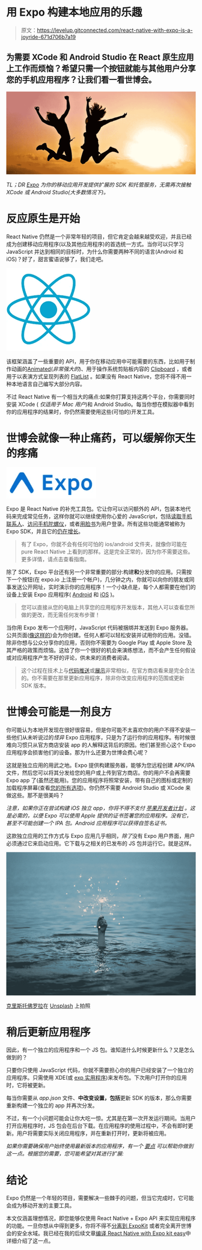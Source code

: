 # 用 Expo 构建本地应用的乐趣

> 原文：<https://levelup.gitconnected.com/react-native-with-expo-is-a-joyride-671d706b7a19>

## 为需要 XCode 和 Android Studio 在 React 原生应用上工作而烦恼？希望只需一个按钮就能与其他用户分享您的手机应用程序？让我们看一看世博会。

![](img/4d1221fbf3ab20c6999cb267b50282ab.png)

*TL；DR* [*Expo*](http://expo.io) *为你的移动应用开发提供扩展的 SDK 和托管服务，无需再次接触 XCode 或 Android Studio(大多数情况下)。*

# 反应原生是开始

React Native 仍然是一个非常年轻的项目，但它肯定会越来越受欢迎，并且已经成为创建移动应用程序(以及其他应用程序)的首选统一方式。当你可以只学习 JavaScript 并达到相同的目标时，为什么你需要两种不同的语言(Android 和 iOS)？好了，甜言蜜语说够了，我们走吧。

![](img/8ad0c4c8d977b2cc3632e23a6ef5754e.png)

该框架涵盖了一些重要的 API，用于你在移动应用中可能需要的东西，比如用于制作动画的[Animated](https://facebook.github.io/react-native/docs/animated.html)(*非常强大的*)、用于操作系统剪贴板内容的 [Clipboard](https://facebook.github.io/react-native/docs/clipboard.html) ，或者用于以表演方式呈现列表的 [FlatList](https://facebook.github.io/react-native/docs/flatlist.html) 。如果没有 React Native，您将不得不用一种本地语言自己编写大部分内容。

不过 React Native 有一个相当大的痛点:如果你打算支持这两个平台，你需要同时安装 XCode ( *仅适用于 Mac 用户*)和 Android Studio。每当你想在模拟器中看到你的应用程序的结果时，你仍然需要使用这些(可怕的)开发工具。

# 世博会就像一种止痛药，可以缓解你天生的疼痛

![](img/5d1eba37084d52b1813344409f9bd0cc.png)

Expo 是 React Native 的补充工具包。它让你可以访问额外的 API，包装本地代码来完成常见任务，这样你就可以继续使用你心爱的 JavaScript，包括[读取手机联系人](https://docs.expo.io/versions/latest/sdk/contacts.html)、[访问手机陀螺仪](https://docs.expo.io/versions/latest/sdk/gyroscope.html)，或者[用脸书](https://docs.expo.io/versions/latest/sdk/facebook.html)为用户登录。所有这些功能通常被称为 Expo SDK，并且它的[仍在增长](https://expo.canny.io/feature-requests)。

> 有了 Expo，你就不会有任何可怕的 ios/android 文件夹，就像你可能在 pure React Native 上看到的那样。这是完全正常的，因为你不需要这些。更多详情，请点击查看指南。

除了 SDK，Expo 平台还有另一个非常重要的部分:构建**和**分发你的应用。只需按下一个按钮(在 expo.io 上注册一个帐户)，几分钟之内，你就可以向你的朋友或同事发送公开网址，实时演示你的应用程序！一个小缺点是，每个人都需要在他们的设备上安装 Expo 应用程序( [Android](https://play.google.com/store/apps/details?id=host.exp.exponent) 和 [iOS](https://itunes.com/apps/exponent) )。

> 您可以直接从您的电脑上共享您的应用程序开发版本，其他人可以查看您所做的更改，而无需任何发布步骤！

当你用 Expo 发布一个应用时，JavaScript 代码被捆绑并发送到 Expo 服务器。公共页面([像这样的](https://expo.io/@community/native-component-list))会为你创建。任何人都可以轻松安装并试用你的应用。没错。除非你想与公众分享你的应用，否则你不需要为 Google Play 或 Apple Store 及其严格的政策而烦恼。这给了你一个很好的机会来演练想法，而不会产生任何假设或对应用程序产生不好的评论，供未来的消费者阅读。

> 这个过程在技术上与[代码推送](https://microsoft.github.io/code-push/)或[展示](https://rollout.io/)非常相似，在官方商店看来是完全合法的。你不需要在那里更新应用程序，除非你改变应用程序的范围或更新 SDK 版本。

# 世博会可能是一剂良方

你可能认为本地开发现在很好很容易，但是你可能不太喜欢你的用户不得不安装一些他们从未听说过的*怪异* Expo 应用程序，只是为了运行你的应用程序。有时候很难向习惯只从官方商店安装 app 的人解释这背后的原因。他们甚至担心这个 Expo 应用程序会损害他们的设备。那为什么还要为世博会费心呢？

这就是独立应用的用武之地。Expo 提供构建服务器，能够为您远程创建 APK/IPA 文件，然后您可以将其分发给您的用户或上传到官方商店。你的用户不会再需要 Expo app 了(虽然还能用)。您的应用程序将照常安装，带有自己的图标或定制的加载程序屏幕(查看[您的所有选项](https://docs.expo.io/versions/latest/guides/configuration.html))。你仍然不需要 Android Studio 或 XCode 来做这些。那不是很美吗？

*注意，如果你正在尝试构建 iOS 独立 app，你将不得不支付* [*苹果开发者计划*](https://developer.apple.com/programs/) *。这是必需的，以便 Expo 可以使用 Apple 提供的证书签署您的应用程序。没有它，甚至不可能创建一个 IPA 包。Android 应用程序可以获得自签名证书。*

这款独立应用的工作方式与 Expo 应用几乎相同，*除了*没有 Expo 用户界面，用户必须通过它来启动应用。它下载与之相关的已发布的 JS 包并运行它。就是这样。

![](img/162707b8662d2d6668c33ad1737121ce.png)

[克里斯托佛罗拉](https://unsplash.com/photos/PC_lbSSxCZE?utm_source=unsplash&utm_medium=referral&utm_content=creditCopyText)在 [Unsplash](https://unsplash.com/?utm_source=unsplash&utm_medium=referral&utm_content=creditCopyText) 上拍照

# 稍后更新应用程序

因此，有一个独立的应用程序和一个 JS 包。谁知道什么时候更新什么？又是怎么做到的？

只要你只使用 JavaScript 代码，你就不需要担心你的用户已经安装了一个独立的应用程序。只需使用 XDE(或 [exp 实用程序](https://docs.expo.io/versions/latest/guides/exp-cli.html))来发布包。下次用户打开你的应用时，它将被更新。

每当你需要从 *app.json* 文件、**中改变设置，包括**更新 SDK 的版本，那么你需要重新构建一个独立的 app 并再次分发。

不过，有一个小问题可能会让你大吃一惊。尤其是在第一次开发运行期间。当用户打开应用程序时，JS 包会在后台下载。在应用程序的使用过程中，不会有即时更新。用户将需要实际关闭应用程序，并在重新打开时，更新将被应用。

*如果你需要确保用户始终使用最新版本的应用程序，有一个* [*要点*](https://gist.github.com/FredyC/b79b9d09c72e60bd1e89238e25e23387#file-app-js-L10-L13) *可以帮助你做到这一点。根据您的需要，您可能希望对其进行扩展:*

# 结论

Expo 仍然是一个年轻的项目，需要解决一些棘手的问题，但当它完成时，它可能会成为移动开发的主要工具。

本文仅涵盖理想情况，即您能够仅使用 React Native + Expo API 来实现应用程序的功能。一旦你想从中得到更多，你将不得不[分离到 ExpoKit](https://docs.expo.io/versions/latest/guides/detach.html#1-install-exp) 或者完全离开世博会的安全水域。我已经在我的后续文章[编译 React Native with Expo kit easy](https://medium.com/@DanielKrejci/compile-react-native-with-expokit-easily-46e9e94abb97)中详细介绍了这一点。